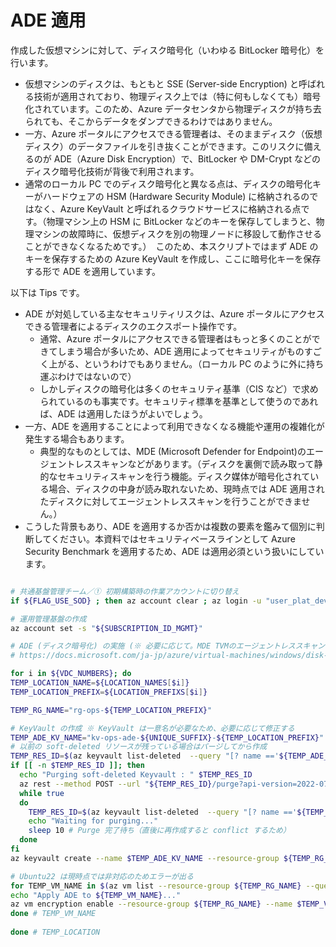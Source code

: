# ADE 適用

作成した仮想マシンに対して、ディスク暗号化（いわゆる BitLocker 暗号化）を行います。

- 仮想マシンのディスクは、もともと SSE (Server-side Encryption) と呼ばれる技術が適用されており、物理ディスク上では（特に何もしなくても）暗号化されています。このため、Azure データセンタから物理ディスクが持ち去られても、そこからデータをダンプできるわけではありません。
- 一方、Azure ポータルにアクセスできる管理者は、そのままディスク（仮想ディスク）のデータファイルを引き抜くことができます。このリスクに備えるのが ADE（Azure Disk Encryption）で、BitLocker や DM-Crypt などのディスク暗号化技術が背後で利用されます。
- 通常のローカル PC でのディスク暗号化と異なる点は、ディスクの暗号化キーがハードウェアの HSM (Hardware Security Module) に格納されるのではなく、Azure KeyVault と呼ばれるクラウドサービスに格納される点です。（物理マシン上の HSM に BitLocker などのキーを保存してしまうと、物理マシンの故障時に、仮想ディスクを別の物理ノードに移設して動作させることができなくなるためです。）　このため、本スクリプトではまず ADE のキーを保存するための Azure KeyVault を作成し、ここに暗号化キーを保存する形で ADE を適用しています。

以下は Tips です。

- ADE が対処している主なセキュリティリスクは、Azure ポータルにアクセスできる管理者によるディスクのエクスポート操作です。
  - 通常、Azure ポータルにアクセスできる管理者はもっと多くのことができてしまう場合が多いため、ADE 適用によってセキュリティがものすごく上がる、というわけでもありません。（ローカル PC のように外に持ち運ぶわけではないので）
  - しかしディスクの暗号化は多くのセキュリティ基準（CIS など）で求められているのも事実です。セキュリティ標準を基準として使うのであれば、ADE は適用したほうがよいでしょう。
- 一方、ADE を適用することによって利用できなくなる機能や運用の複雑化が発生する場合もあります。
  - 典型的なものとしては、MDE (Microsoft Defender for Endpoint)のエージェントレススキャンなどがあります。（ディスクを裏側で読み取って静的なセキュリティスキャンを行う機能。ディスク媒体が暗号化されている場合、ディスクの中身が読み取れないため、現時点では ADE 適用されたディスクに対してエージェントレススキャンを行うことができません。）
- こうした背景もあり、ADE を適用するか否かは複数の要素を鑑みて個別に判断してください。本資料ではセキュリティベースラインとして Azure Security Benchmark を適用するため、ADE は適用必須という扱いにしています。

```bash

# 共通基盤管理チーム／① 初期構築時の作業アカウントに切り替え
if ${FLAG_USE_SOD} ; then az account clear ; az login -u "user_plat_dev@${PRIMARY_DOMAIN_NAME}" -p "${ADMIN_PASSWORD}" ; fi

# 運用管理基盤の作成
az account set -s "${SUBSCRIPTION_ID_MGMT}"

# ADE (ディスク暗号化) の実施 (※ 必要に応じて。MDE TVMのエージェントレススキャンは ADE 非対応)
# https://docs.microsoft.com/ja-jp/azure/virtual-machines/windows/disk-encryption-windows

for i in ${VDC_NUMBERS}; do
TEMP_LOCATION_NAME=${LOCATION_NAMES[$i]}
TEMP_LOCATION_PREFIX=${LOCATION_PREFIXS[$i]}

TEMP_RG_NAME="rg-ops-${TEMP_LOCATION_PREFIX}"

# KeyVault の作成 ※ KeyVault は一意名が必要なため、必要に応じて修正する
TEMP_ADE_KV_NAME="kv-ops-ade-${UNIQUE_SUFFIX}-${TEMP_LOCATION_PREFIX}"
# 以前の soft-deleted リソースが残っている場合はパージしてから作成
TEMP_RES_ID=$(az keyvault list-deleted  --query "[? name =='${TEMP_ADE_KV_NAME}'].id" -o tsv)
if [[ -n $TEMP_RES_ID ]]; then
  echo "Purging soft-deleted Keyvault : " $TEMP_RES_ID
  az rest --method POST --url "${TEMP_RES_ID}/purge?api-version=2022-07-01"
  while true
  do
    TEMP_RES_ID=$(az keyvault list-deleted  --query "[? name =='${TEMP_ADE_KV_NAME}'].id" -o tsv)
    echo "Waiting for purging..."
    sleep 10 # Purge 完了待ち（直後に再作成すると conflict するため）
  done
fi
az keyvault create --name $TEMP_ADE_KV_NAME --resource-group ${TEMP_RG_NAME} --location ${TEMP_LOCATION_NAME} --enabled-for-disk-encryption --bypass AzureServices --default-action Deny

# Ubuntu22 は現時点では非対応のためエラーが出る
for TEMP_VM_NAME in $(az vm list --resource-group ${TEMP_RG_NAME} --query [].name -o tsv); do
echo "Apply ADE to ${TEMP_VM_NAME}..."
az vm encryption enable --resource-group ${TEMP_RG_NAME} --name $TEMP_VM_NAME --disk-encryption-keyvault $TEMP_ADE_KV_NAME
done # TEMP_VM_NAME
 
done # TEMP_LOCATION

```
